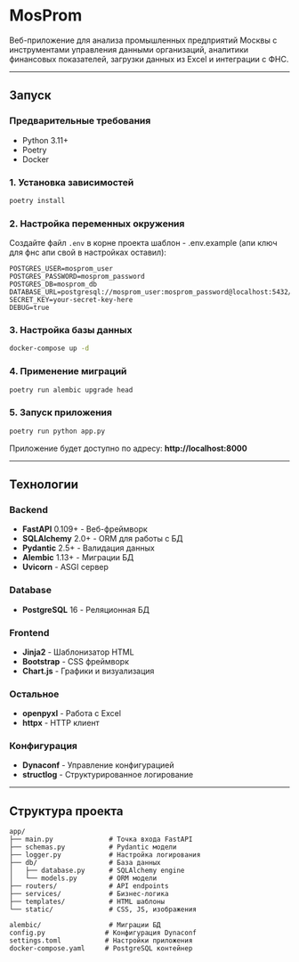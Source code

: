 # MosProm

Веб-приложение для анализа промышленных предприятий Москвы с инструментами управления данными организаций, аналитики финансовых показателей, загрузки данных из Excel и интеграции с ФНС.

---

## Запуск

### Предварительные требования

- Python 3.11+
- Poetry
- Docker

### 1. Установка зависимостей
```bash
poetry install
```

### 2. Настройка переменных окружения

Создайте файл `.env` в корне проекта шаблон - .env.example (апи ключ для фнс апи свой в настройках оставил):

```env
POSTGRES_USER=mosprom_user
POSTGRES_PASSWORD=mosprom_password
POSTGRES_DB=mosprom_db
DATABASE_URL=postgresql://mosprom_user:mosprom_password@localhost:5432/mosprom_db
SECRET_KEY=your-secret-key-here
DEBUG=true
```

### 3. Настройка базы данных
```bash
docker-compose up -d
```

### 4. Применение миграций

```bash
poetry run alembic upgrade head
```

### 5. Запуск приложения

```bash
poetry run python app.py
```

Приложение будет доступно по адресу: **http://localhost:8000**

---

## Технологии

### Backend
- **FastAPI** 0.109+ - Веб-фреймворк
- **SQLAlchemy** 2.0+ - ORM для работы с БД
- **Pydantic** 2.5+ - Валидация данных
- **Alembic** 1.13+ - Миграции БД
- **Uvicorn** - ASGI сервер

### Database
- **PostgreSQL** 16 - Реляционная БД

### Frontend
- **Jinja2** - Шаблонизатор HTML
- **Bootstrap** - CSS фреймворк
- **Chart.js** - Графики и визуализация

### Остальное
- **openpyxl** - Работа с Excel
- **httpx** - HTTP клиент

### Конфигурация
- **Dynaconf** - Управление конфигурацией
- **structlog** - Структурированное логирование

---


## Структура проекта

```
app/
├── main.py              # Точка входа FastAPI
├── schemas.py           # Pydantic модели
├── logger.py            # Настройка логирования
├── db/                  # База данных
│   ├── database.py      # SQLAlchemy engine
│   └── models.py        # ORM модели
├── routers/             # API endpoints
├── services/            # Бизнес-логика
├── templates/           # HTML шаблоны
└── static/              # CSS, JS, изображения

alembic/                 # Миграции БД
config.py               # Конфигурация Dynaconf
settings.toml           # Настройки приложения
docker-compose.yaml     # PostgreSQL контейнер
```
